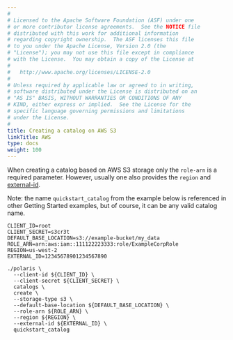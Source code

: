 ```yaml
---
#
# Licensed to the Apache Software Foundation (ASF) under one
# or more contributor license agreements.  See the NOTICE file
# distributed with this work for additional information
# regarding copyright ownership.  The ASF licenses this file
# to you under the Apache License, Version 2.0 (the
# "License"); you may not use this file except in compliance
# with the License.  You may obtain a copy of the License at
#
#   http://www.apache.org/licenses/LICENSE-2.0
#
# Unless required by applicable law or agreed to in writing,
# software distributed under the License is distributed on an
# "AS IS" BASIS, WITHOUT WARRANTIES OR CONDITIONS OF ANY
# KIND, either express or implied.  See the License for the
# specific language governing permissions and limitations
# under the License.
#
title: Creating a catalog on AWS S3
linkTitle: AWS
type: docs
weight: 100
---
```


When creating a catalog based on AWS S3 storage only the `role-arn` is a required parameter. However, usually
one also provides the `region` and
[external-id](https://docs.aws.amazon.com/IAM/latest/UserGuide/id_roles_common-scenarios_third-party.html).

Note: the name `quickstart_catalog` from the example below is referenced in other Getting Started examples,
but of course, it can be any valid catalog name.

```shell
CLIENT_ID=root
CLIENT_SECRET=s3cr3t
DEFAULT_BASE_LOCATION=s3://example-bucket/my_data
ROLE_ARN=arn:aws:iam::111122223333:role/ExampleCorpRole
REGION=us-west-2
EXTERNAL_ID=12345678901234567890

./polaris \
  --client-id ${CLIENT_ID} \
  --client-secret ${CLIENT_SECRET} \
  catalogs \
  create \
  --storage-type s3 \
  --default-base-location ${DEFAULT_BASE_LOCATION} \
  --role-arn ${ROLE_ARN} \
  --region ${REGION} \
  --external-id ${EXTERNAL_ID} \
  quickstart_catalog
```